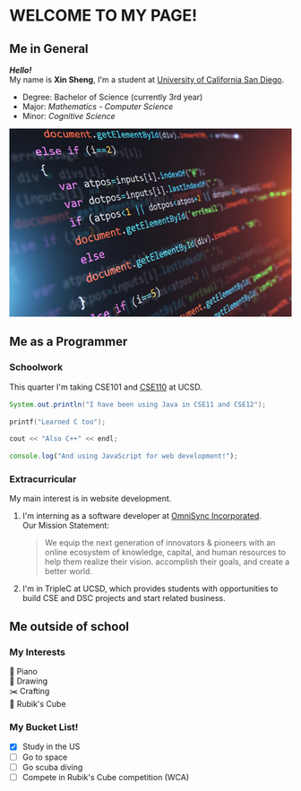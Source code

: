 # WELCOME TO MY PAGE!

## Me in General
***Hello!***  
My name is **Xin Sheng**, I'm a student at [University of California San Diego](https://www.ucsd.edu). 

* Degree: Bachelor of Science (currently 3rd year)
* Major: *Mathematics - Computer Science*
* Minor: *Cognitive Science*

![coding stock image](coding.jpg)

## Me as a Programmer

### Schoolwork
This quarter I'm taking CSE101 and [CSE110](README.md) at UCSD. 

```java
System.out.println("I have been using Java in CSE11 and CSE12");
```
```c
printf("Learned C too");
```
```cpp
cout << "Also C++" << endl;
```
```javascript
console.log("And using JavaScript for web development!");
```

### Extracurricular
My main interest is in website development. 
1. I'm interning as a software developer at [OmniSync Incorporated](https://omnisync.io).  
  Our Mission Statement: 
   > We equip the next generation of innovators & pioneers with an online ecosystem of knowledge, capital, and human resources to help them realize their vision. accomplish their goals, and create a better world.
2. I'm in TripleC at UCSD, which provides students with opportunities to build CSE and DSC projects and start related business. 

## Me outside of school

### My Interests
:musical_keyboard: Piano  
:art: Drawing  
:scissors: Crafting  
:raised_hands: Rubik's Cube


### My Bucket List!
- [x] Study in the US
- [ ] Go to space
- [ ] Go scuba diving
- [ ] Compete in Rubik's Cube competition (WCA)